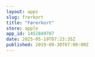 ```yaml
---
layout: apps
slug: frerkort
title: "Førerkort"
store: apple
app_id: 1452849707
date: 2025-05-19T07:23:35Z
published: 2019-09-30T07:00:00Z
---
```

